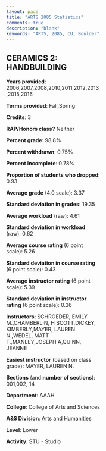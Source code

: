 ```yaml
---
layout: page
title: "ARTS 2085 Statistics"
comments: true
description: "blank"
keywords: "ARTS, 2085, CU, Boulder"
--- 
```

<head>
<script src="https://ajax.googleapis.com/ajax/libs/jquery/2.1.3/jquery.min.js"></script>
<script src="https://dl.dropboxusercontent.com/s/pc42nxpaw1ea4o9/highcharts.js?dl=0"></script>
<!-- <script src="../assets/js/highcharts.js"></script> -->
<style type="text/css">@font-face {
	font-family: "Bebas Neue";
	src: url(https://www.filehosting.org/file/details/544349/BebasNeue%20Regular.otf) format("opentype");
	}
	h1.Bebas { 
		font-family: "Bebas Neue", Verdana, Tahoma;
	}
</style>
</head>
<body>
	<div id="container" style="float: right; width: 45%; height: 88%; margin-left: 2.5%; margin-right: 2.5%;"></div>
	<script language="JavaScript">
		$(document).ready(function() {
		var chart = {type: 'column'};
		var title = {text: 'Grade Distribution'};
		var xAxis = {categories: ['A','B','C','D','F'],crosshair: true};
		var yAxis = {min: 0,title: {text: 'Percentage'}};
		var tooltip = {headerFormat: '<center><b><span style="font-size:20px">{point.key}</span></b></center>',
		               pointFormat: '<td style="padding:0"><b>{point.y:.1f}%</b></td>',
		               footerFormat: '</table>',shared: true,useHTML: true};
		var plotOptions = {column: {pointPadding: 0.0,borderWidth: 0}};  
		var credits = {enabled: false};var series= [{name: 'Percent',data: [51.67,39.71,5.74,0.96,1.91,]}];
		var json = {};
		json.chart = chart;
		json.title = title;
		json.tooltip = tooltip;
		json.xAxis = xAxis;
		json.yAxis = yAxis;  
		json.series = series;
		json.plotOptions = plotOptions;  
		json.credits = credits;
		$('#container').highcharts(json);
	});
	</script>
</body>
			   
## CERAMICS 2: HANDBUILDING

**Years provided**: 2006,2007,2008,2010,2011,2012,2013,2015,2016

**Terms provided**: Fall,Spring

**Credits**: 3

**RAP/Honors class?** Neither

**Percent grade**: 98.8%

**Percent withdrawn**: 0.75%

**Percent incomplete**: 0.78%

**Proportion of students who dropped**: 0.93

**Average grade** (4.0 scale): 3.37

**Standard deviation in grades**: 19.35

**Average workload** (raw): 4.61

**Standard deviation in workload** (raw): 0.62

**Average course rating** (6 point scale): 5.26

**Standard deviation in course rating** (6 point scale): 0.43

**Average instructor rating** (6 point scale): 5.39

**Standard deviation in instructor rating** (6 point scale): 0.36

**Instructors**: SCHROEDER, EMILY M.,CHAMBERLIN, H SCOTT,DICKEY, KIMBERLY,MAYER, LAUREN N.,WEDEL, MATT T.,MANLEY,JOSEPH A,QUINN, JEANNE

**Easiest instructor** (based on class grade): MAYER, LAUREN N.

**Sections** (and **number of sections**): 001,002, 14

**Department**: AAAH

**College**: College of Arts and Sciences

**A&S Division**: Arts and Humanities

**Level**: Lower

**Activity**: STU - Studio